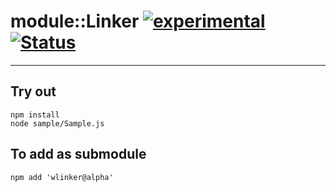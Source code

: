 
# module::Linker [![experimental](https://img.shields.io/badge/stability-experimental-orange.svg)](https://github.com/emersion/stability-badges#experimental) [![Status](https://github.com/Wandalen/wLinker/workflows/Test/badge.svg)](https://github.com/Wandalen/wLinker/actions?query=workflow%3ATest)

___

## Try out
```
npm install
node sample/Sample.js
```

## To add as submodule
```
npm add 'wlinker@alpha'
```


